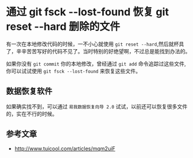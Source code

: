 # 通过 git fsck --lost-found 恢复 git reset --hard 删除的文件

有一次在本地修改代码的时候，一不小心就使用 `git reset --hard`,然后就杯具了，辛辛苦苦写好的代码不见了。当时特别的好绝望啊，不过总是能找到办法的。

如果你没有 `git commit` 你的本地修改，曾经通过 `git add` 命令追踪过这些文件,你可以试试使用 `git fsck --lost-found` 来恢复这些文件。

## 数据恢复软件

如果确实找不到，可以通过 `易我数据恢复向导 2.0` 试试，以前还可以恢复很多文件的，实在不行的时候。

## 参考文章

* http://www.tuicool.com/articles/mqm2uiF
